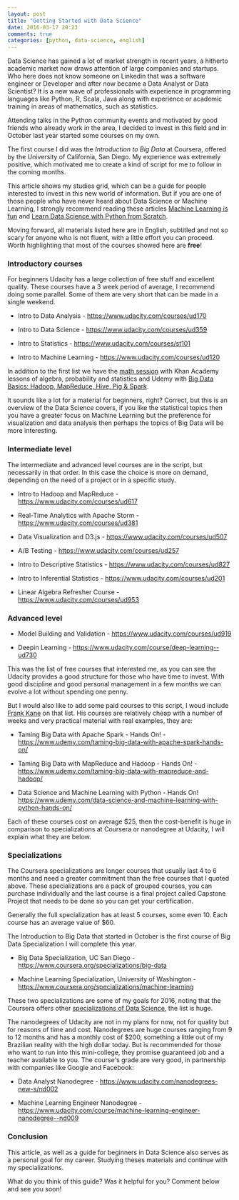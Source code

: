 ```yaml
---
layout: post
title: "Getting Started with Data Science"
date: 2016-03-17 20:23
comments: true
categories: [python, data-science, english]
---
```

<!--more-->

Data Science has gained a lot of market strength in recent years, a hitherto academic market now draws attention of large companies and startups.
Who here does not know someone on Linkedin that was a software engineer or Developer and after now became a Data Analyst or Data Scientist?
It is a new wave of professionals with experience in programming languages like Python, R, Scala, Java along with experience or academic training in areas of mathematics, such as statistics.

Attending talks in the Python community events and motivated by good friends who already work in the area, I decided to invest in this field and in October last year started some courses on my own.

The first course I did was the *Introduction to Big Data* at Coursera, offered by the University of California, San Diego. My experience was extremely positive, which motivated me to create a kind of script for me to follow in the coming months.

This article shows my studies grid, which can be a guide for people interested to invest in this new world of information. But if you are one of those people who have never heard about Data Science or Machine Learning, I strongly recommend reading these articles [Machine Learning is fun](https://medium.com/@ageitgey/machine-learning-is-fun-80ea3ec3c471#.zcy0625w8) and [Learn Data Science with Python from Scratch](http://www.analyticsvidhya.com/blog/2016/01/complete-tutorial-learn-data-science-python-scratch-2).

Moving forward, all materials listed here are in English, subtitled and not so scary for anyone who is not fluent, with a little effort you can proceed. Worth highlighting that most of the courses showed here are **free**!


### Introductory courses

For beginners Udacity has a large collection of free stuff and excellent quality. These courses have a 3 week period of average, I recommend doing some parallel. Some of them are very short that can be made in a single weekend.

* Intro to Data Analysis - https://www.udacity.com/courses/ud170

* Intro to Data Science - https://www.udacity.com/courses/ud359

* Intro to Statistics - https://www.udacity.com/courses/st101

* Intro to Machine Learning - https://www.udacity.com/courses/ud120

In addition to the first list we have the [math session](https://khanacademy.org/math) with Khan Academy lessons of algebra, probability and statistics and Udemy with [Big Data Basics: Hadoop, MapReduce, Hive, Pig & Spark](https://www.udemy.com/big-data-basics-hadoop-mapreduce-hive-pig-spark/).

It sounds like a lot for a material for beginners, right? Correct, but this is an overview of the Data Science covers, if you like the statistical topics then you have a greater focus on Machine Learning but the preference for visualization and data analysis then perhaps the topics of Big Data will be more interesting.

### Intermediate level

The intermediate and advanced level courses are in the script, but necessarily in that order. In this case the choice is more on demand, depending on the need of a project or in a specific study.

* Intro to Hadoop and MapReduce - https://www.udacity.com/courses/ud617

* Real-Time Analytics with Apache Storm -  https://www.udacity.com/courses/ud381

* Data Visualization and D3.js - https://www.udacity.com/courses/ud507

* A/B Testing - https://www.udacity.com/courses/ud257

* Intro to Descriptive Statistics - https://www.udacity.com/courses/ud827

* Intro to Inferential Statistics - https://www.udacity.com/courses/ud201

* Linear Algebra Refresher Course - https://www.udacity.com/courses/ud953


### Advanced level

* Model Building and Validation - https://www.udacity.com/courses/ud919

* Deepin Learning - https://www.udacity.com/course/deep-learning--ud730

This was the list of free courses that interested me, as you can see the Udacity provides a good structure for those who have time to invest. With good discipline and good personal management in a few months we can evolve a lot without spending one penny.

But I would also like to add some paid courses to this script, I woud include [Frank Kane](https://www.udemy.com/user/frankkane/) on that list. His courses are relatively cheap with a number of weeks and very practical material with real examples, they are:

* Taming Big Data with Apache Spark - Hands On! - https://www.udemy.com/taming-big-data-with-apache-spark-hands-on/

* Taming Big Data with MapReduce and Hadoop - Hands On! - https://www.udemy.com/taming-big-data-with-mapreduce-and-hadoop/

* Data Science and Machine Learning with Python - Hands On! https://www.udemy.com/data-science-and-machine-learning-with-python-hands-on/

Each of these courses cost on average $25, then the cost-benefit is huge in comparison to specializations at Coursera or nanodegree at Udacity, I will explain what they are below.

### Specializations

The Coursera specializations are longer courses that usually last 4 to 6 months and need a greater commitment than the free courses that I quoted above. These specializations are a pack of grouped courses, you can purchase individually and the last course is a final project called Capstone Project that needs to be done so you can get your certification.

Generally the full specialization has at least 5 courses, some even 10. Each course has an average value of $60.

The Introduction to Big Data that started in October is the first course of Big Data Specialization I will complete this year.

* Big Data Specialization, UC San Diego - https://www.coursera.org/specializations/big-data

* Machine Learning Specialization, University of Washington - https://www.coursera.org/specializations/machine-learning

These two specializations are some of my goals for 2016, noting that the Coursera offers other [specializations of Data Science](https://www.coursera.org/browse/data-science), the list is huge.

The nanodegrees of Udacity are not in my plans for now, not for quality but for reasons of time and cost. Nanodegrees are huge courses ranging from 9 to 12 months and has a monthly cost of $200, something a little out of my Brazilian reality with the high dollar today. But is recommended for those who want to run into this mini-college, they promise guaranteed job and a teacher available to you. The course's grade are very good, in partnership with companies like Google and Facebook:

* Data Analyst Nanodegree - https://www.udacity.com/nanodegrees-new-s/nd002

* Machine Learning Engineer Nanodegree - https://www.udacity.com/course/machine-learning-engineer-nanodegree--nd009


### Conclusion

This article, as well as a guide for beginners in Data Science also serves as a personal goal for my career. Studying theses materials and continue with my specializations.

What do you think of this guide? Was it helpful for you? Comment below and see you soon!
